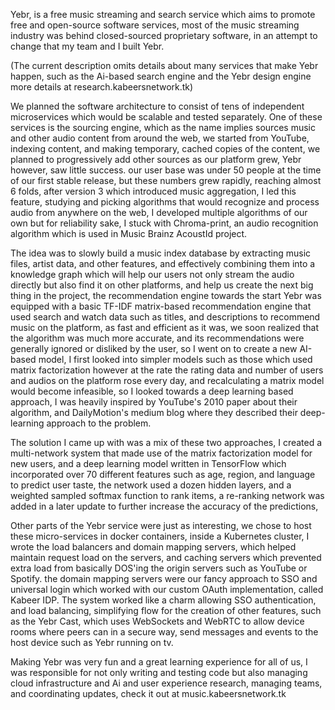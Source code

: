 <div id="BLOG_META_DATA" tags="Draft | Yebr | Beta" heading="Creating the Yebr Music Platform" excerpt="Yebr, is a free music streaming and search service which aims to promote free and open-source software services" cover-image="https://cdn.glitch.global/77b4c993-589e-4e39-8500-f03fc9765209/d06c87b2-9f55-47cf-baa5-fc03b642948b.image.png?v=1665946875169" type="fullscreenembed" style="visibility:hidden"></div>

Yebr, is a free music streaming and search service which aims to promote free and open-source software services, most of the music streaming industry was behind closed-sourced proprietary software, in an attempt to change that my team and I built Yebr.

(The current description omits details about many services that make Yebr happen, such as the Ai-based search engine and the Yebr design engine more details at research.kabeersnetwork.tk)

We planned the software architecture to consist of tens of independent microservices which would be scalable and tested separately. One of these services is the sourcing engine, which as the name implies sources music and other audio content from around the web, we started from YouTube, indexing content, and making temporary, cached copies of the content, we planned to progressively add other sources as our platform grew, Yebr however, saw little success. our user base was under 50 people at the time of our first stable release, but these numbers grew rapidly, reaching almost 6 folds, after version 3 which introduced music aggregation, I led this feature, studying and picking algorithms that would recognize and process audio from anywhere on the web, I developed multiple algorithms of our own but for reliability sake, I stuck with Chroma-print, an audio recognition algorithm which is used in Music Brainz AcoustId project.

The idea was to slowly build a music index database by extracting music files, artist data, and other features, and effectively combining them into a knowledge graph which will help our users not only stream the audio directly but also find it on other platforms, and help us create the next big thing in the project, the recommendation engine
towards the start Yebr was equipped with a basic TF-IDF matrix-based recommendation engine that used search and watch data such as titles, and descriptions to recommend music on the platform, as fast and efficient as it was, we soon realized that the algorithm was much more accurate, and its recommendations were generally ignored or disliked by the user, so I went on to create a new AI-based model, I first looked into simpler models such as those which used matrix factorization however at the rate the rating data and number of users and audios on the platform rose every day, and recalculating a matrix model would become infeasible, so I looked towards a deep learning based approach, I was heavily inspired by YouTube's 2010 paper about their algorithm, and DailyMotion's medium blog where they described their deep-learning approach to the problem.

The solution I came up with was a mix of these two approaches, I created a multi-network system that made use of the matrix factorization model for new users, and a deep learning model written in TensorFlow which incorporated over 70 different features such as age, region, and language to predict user taste, the network used a dozen hidden layers, and a weighted sampled softmax function to rank items, a re-ranking network was added in a later update to further increase the accuracy of the predictions,


Other parts of the Yebr service were just as interesting,  we chose to host these micro-services in docker containers, inside a Kubernetes cluster, I wrote the load balancers and domain mapping servers, which helped maintain request load on the servers, and caching servers which prevented extra load from basically DOS'ing the origin servers such as YouTube or Spotify. the domain mapping servers were our fancy approach to SSO and universal login which worked with our custom OAuth implementation, called Kabeer IDP.
The system worked like a charm allowing SSO authentication, and load balancing, simplifying flow for the creation of other features, such as the Yebr Cast, which uses WebSockets and WebRTC to allow device rooms where peers can in a secure way, send messages and events to the host device such as Yebr running on tv.

Making Yebr was very fun and a great learning experience for all of us, I was responsible for not only writing and testing code but also managing cloud infrastructure and Ai and user experience research, managing teams, and coordinating updates, check it out at music.kabeersnetwork.tk
